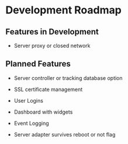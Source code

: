 # Development Roadmap

## Features in Development

* Server proxy or closed network

## Planned Features

* Server controller or tracking database option

* SSL certificate management

* User Logins

* Dashboard with widgets

* Event Logging

* Server adapter survives reboot or not flag
